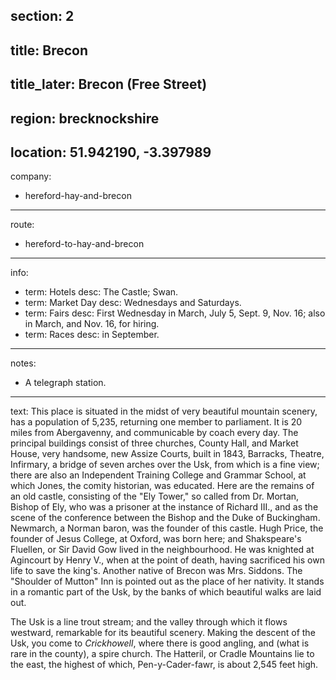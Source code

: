 section: 2
----
title: Brecon
----
title_later: Brecon (Free Street)
----
region: brecknockshire
----
location: 51.942190, -3.397989
----
company:
- hereford-hay-and-brecon
----
route:
- hereford-to-hay-and-brecon
----
info:
- term: Hotels
  desc: The Castle; Swan.
- term: Market Day
  desc: Wednesdays and Saturdays.
- term: Fairs
  desc: First Wednesday in March, July 5, Sept. 9, Nov. 16; also in March, and Nov. 16, for hiring.
- term: Races
  desc: in September.
----
notes:
- A telegraph station.
----
text: This place is situated in the midst of very beautiful mountain scenery, has a population of 5,235, returning one member to parliament. It is 20 miles from Abergavenny, and communicable by coach every day. The principal buildings consist of three churches, County Hall, and Market House, very handsome, new Assize Courts, built in 1843, Barracks, Theatre, Infirmary, a bridge of seven arches over the Usk, from which is a fine view; there are also an Independent Training College and Grammar School, at which Jones, the comity historian, was educated. Here are the remains of an old castle, consisting of the "Ely Tower," so called from Dr. Mortan, Bishop of Ely, who was a prisoner at the instance of Richard III., and as the scene of the conference between the Bishop and the Duke of Buckingham. Newmarch, a Norman baron, was the founder of this castle. Hugh Price, the founder of Jesus College, at Oxford, was born here; and Shakspeare's Fluellen, or Sir David Gow lived in the neighbourhood. He was knighted at Agincourt by Henry V., when at the point of death, having sacrificed his own life to save the king's. Another native of Brecon was Mrs. Siddons. The "Shoulder of Mutton" Inn is pointed out as the place of her nativity. It stands in a romantic part of the Usk, by the banks of which beautiful walks are laid out.

The Usk is a line trout stream; and the valley through which it flows westward, remarkable for its beautiful scenery. Making the descent of the Usk, you come to *Crickhowell*, where there is good angling, and (what is rare in the county), a spire church. The Hatteril, or Cradle Mountains lie to the east, the highest of which, Pen-y-Cader-fawr, is about 2,545 feet high.
